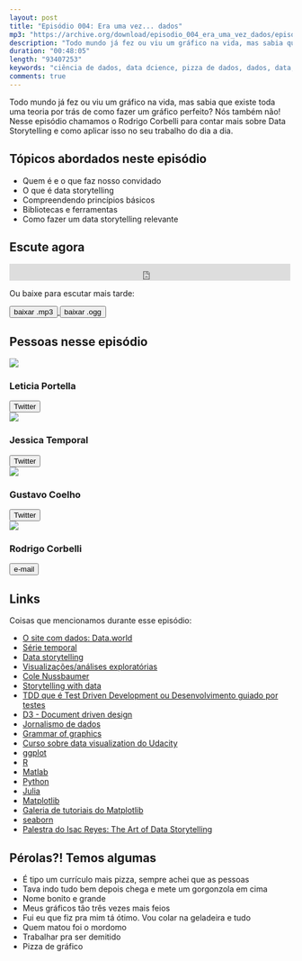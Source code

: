 ```yaml
---
layout: post
title: "Episódio 004: Era uma vez... dados"
mp3: "https://archive.org/download/episodio_004_era_uma_vez_dados/episodio_004_era_uma_vez_dados.mp3"
description: "Todo mundo já fez ou viu um gráfico na vida, mas sabia que existe toda uma teoria por trás de como fazer um gráfico perfeito?"
duration: "00:48:05"
length: "93407253"
keywords: "ciência de dados, data dcience, pizza de dados, dados, data, data science pizza, python, ds, machine learning, bootcamp, ensino, aprendizado"
comments: true
---
```

Todo mundo já fez ou viu um gráfico na vida, mas sabia que existe toda uma teoria por trás de como fazer um gráfico perfeito? Nós também não! Nesse episódio chamamos o Rodrigo Corbelli para contar mais sobre Data Storytelling e como aplicar isso no seu trabalho do dia a dia.

## Tópicos abordados neste episódio
- Quem é e o que faz nosso convidado
- O que é data storytelling
- Compreendendo princípios básicos
- Bibliotecas e ferramentas
- Como fazer um data storytelling relevante

## Escute agora

<div class="player-div">
<iframe src="https://archive.org/embed/episodio_004_era_uma_vez_dados" width="500" height="30" frameborder="0" webkitallowfullscreen="true" mozallowfullscreen="true" allowfullscreen></iframe>
</div>

Ou baixe para escutar mais tarde:
<div class="download">
  <a href="https://archive.org/download/episodio_004_era_uma_vez_dados/episodio_004_era_uma_vez_dados.mp3">
    <button class="btn btn-mp3">baixar .mp3</button>
  </a>
  <a href="https://archive.org/download/episodio_004_era_uma_vez_dados/episodio_004_era_uma_vez_dados.ogg">
    <button class="btn btn-ogg">baixar .ogg</button>
  </a>
</div>

## Pessoas nesse episódio

<div class="row">
  <div class="pizzaiolo-img">
    <img class="img-circle" src="https://pbs.twimg.com/profile_images/949336700895014912/1UVzY3Ms_400x400.jpg">
  </div>
  <div>
    <h3>Leticia Portella</h3>
    <a href="https://twitter.com/leleportella">
      <button class="btn btn-twitter">Twitter</button>
    </a>
  </div>
</div>
<div class="row">
  <div class="pizzaiolo-img">
    <img class="img-circle" src="https://pbs.twimg.com/profile_images/950517230038548480/3LLLh6G5_400x400.jpg">
  </div>
  <div>
    <h3>Jessica Temporal</h3>
    <a href="https://twitter.com/jesstemporal">
      <button class="btn btn-twitter">Twitter</button>
    </a>
  </div>
</div>
<div class="row">
  <div class="pizzaiolo-img">
    <img class="img-circle" src="https://pbs.twimg.com/profile_images/927578792419356672/Xs18O64r_400x400.jpg">
  </div>
  <div>
    <h3>Gustavo Coelho</h3>
    <a href="https://twitter.com/gusrabbit">
      <button class="btn btn-twitter">Twitter</button>
    </a>
  </div>
</div>
<div class="row">
  <div class="pizzaiolo-img">
    <img class="img-circle" src="https://scontent.fcgh15-1.fna.fbcdn.net/v/t1.0-9/10614371_761731797217224_2906775786864518600_n.jpg?oh=64d3f0f516a8369a978c4bebb25cd5ba&oe=5B256DD2">
  </div>
  <div>
    <h3>Rodrigo Corbelli</h3>
    <a href="mailto:rodrigocorbelli@gmail.com">
      <button class="btn btn-github">e-mail</button>
    </a>
  </div>
</div>

## Links

Coisas que mencionamos durante esse episódio:

- [O site com dados: Data.world](https://data.world/)
- [Série temporal](https://pt.wikipedia.org/wiki/S%C3%A9rie_temporal)
- [Data storytelling](https://www.forbes.com/sites/brentdykes/2016/03/31/data-storytelling-the-essential-data-science-skill-everyone-needs/#172ec0f52ad4)
- [Visualizações/análises exploratórias](https://pt.wikipedia.org/wiki/An%C3%A1lise_explorat%C3%B3ria_de_dados)
- [Cole Nussbaumer](http://www.storytellingwithdata.com/about/)
- [Storytelling with data](http://www.storytellingwithdata.com/)
- [TDD que é Test Driven Development ou Desenvolvimento guiado por testes](http://blog.thiagobelem.net/aprendendo-tdd-ou-desenvolvimento-orientado-a-testes)
- [D3 - Document driven design](https://d3js.org/)
- [Jornalismo de dados](http://datajournalismhandbook.org/pt/introducao_0.html)
- [Grammar of graphics](http://cfss.uchicago.edu/dataviz_grammar_of_graphics.html)
- [Curso sobre data visualization do Udacity](https://br.udacity.com/course/data-visualization-and-d3js--ud507)
- [ggplot](http://ggplot2.org/)
- [R](https://www.r-project.org/)
- [Matlab](https://www.mathworks.com/products/matlab.html)
- [Python](http://python.org/)
- [Julia](https://julialang.org/)
- [Matplotlib](https://matplotlib.org/)
- [Galeria de tutoriais do Matplotlib](https://matplotlib.org/tutorials/index.html)
- [seaborn](https://seaborn.pydata.org/)
- [Palestra do Isac Reyes: The Art of Data Storytelling](https://youtu.be/zInG1BUQZek)

## Pérolas?! Temos algumas

- É tipo um currículo mais pizza, sempre achei que as pessoas 
- Tava indo tudo bem depois chega e mete um gorgonzola em cima
- Nome bonito e grande
- Meus gráficos tão três vezes mais feios
- Fui eu que fiz pra mim tá ótimo. Vou colar na geladeira e tudo
- Quem matou foi o mordomo
- Trabalhar pra ser demitido
- Pizza de gráfico
